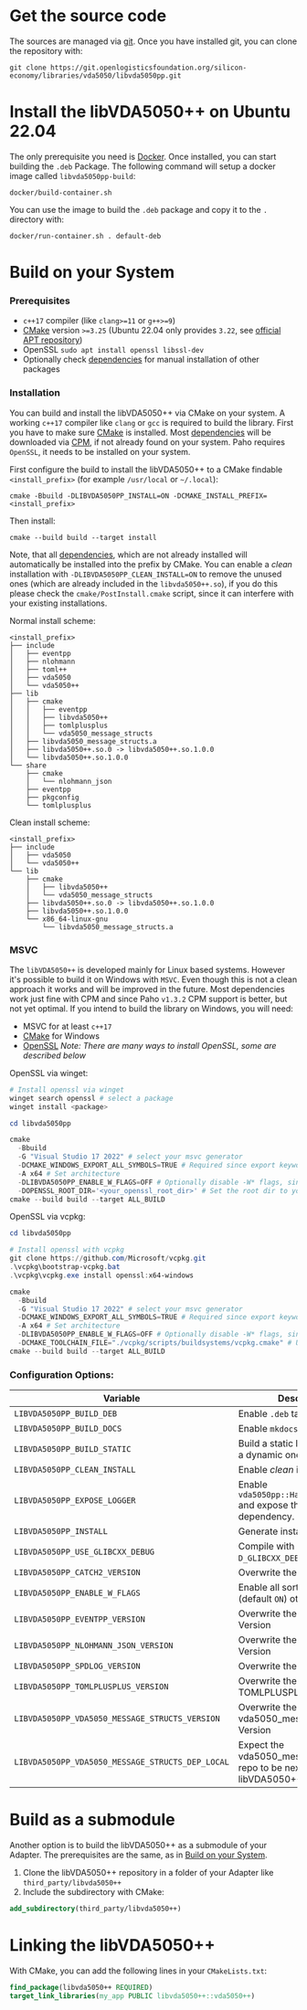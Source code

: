 # Get the source code

The sources are managed via [git](https://git-scm.com/). Once you have installed git,
you can clone the repository with:
```shell
git clone https://git.openlogisticsfoundation.org/silicon-economy/libraries/vda5050/libvda5050pp.git
```

# Install the libVDA5050++ on Ubuntu 22.04

The only prerequisite you need is [Docker](https://www.docker.com/get-started/). Once
installed, you can start building the `.deb` Package.
The following command will setup a docker image called `libvda5050pp-build`:
```shell
docker/build-container.sh
```
You can use the image to  build the `.deb` package and copy it to the `.` directory with:
```shell
docker/run-container.sh . default-deb
```

# Build on your System

### Prerequisites

- `c++17` compiler (like `clang>=11` or `g++>=9`)
- [CMake](https://cmake.org/) version `>=3.25` (Ubuntu 22.04 only provides `3.22`, see [official APT repository](https://apt.kitware.com/))
- OpenSSL `sudo apt install openssl libssl-dev`
- Optionally check [dependencies](dependencies.md) for manual installation
  of other packages

### Installation 

You can build and install the libVDA5050++ via CMake on your system.
A working `c++17` compiler like `clang` or `gcc` is required to build the library.
First you have to make sure [CMake](https://cmake.org/) is installed.
Most [dependencies](dependencies.md) will be downloaded via [CPM](https://github.com/cpm-cmake/CPM.cmake), if not already found on your system. Paho requires `OpenSSL`, it needs to be installed on your system.

First configure the build to install the libVDA5050++ to a CMake findable `<install_prefix>` (for example `/usr/local` or `~/.local`):
```
cmake -Bbuild -DLIBVDA5050PP_INSTALL=ON -DCMAKE_INSTALL_PREFIX=<install_prefix>
```
Then install:
```shell
cmake --build build --target install
```

Note, that all [dependencies](dependencies.md), which are not already installed will automatically be
installed into the prefix by CMake.  You can enable a _clean_ installation with `-DLIBVDA5050PP_CLEAN_INSTALL=ON` to
remove the unused ones (which are already included in the `libvda5050++.so`), if you do this please check the `cmake/PostInstall.cmake` script, since
it can interfere with your existing installations.

Normal install scheme:

```
<install_prefix>
├── include
│   ├── eventpp
│   ├── nlohmann
│   ├── toml++
│   ├── vda5050
│   └── vda5050++
├── lib
│   ├── cmake
│   │   ├── eventpp
│   │   ├── libvda5050++
│   │   ├── tomlplusplus
│   │   └── vda5050_message_structs
│   ├── libvda5050_message_structs.a
│   ├── libvda5050++.so.0 -> libvda5050++.so.1.0.0
│   └── libvda5050++.so.1.0.0
└── share
    ├── cmake
    │   └── nlohmann_json
    ├── eventpp
    ├── pkgconfig
    └── tomlplusplus
```

Clean install scheme:
```
<install_prefix>
├── include
│   ├── vda5050
│   └── vda5050++
└── lib
    ├── cmake
    │   ├── libvda5050++
    │   └── vda5050_message_structs
    ├── libvda5050++.so.0 -> libvda5050++.so.1.0.0
    ├── libvda5050++.so.1.0.0
    └── x86_64-linux-gnu
        └── libvda5050_message_structs.a
```

### MSVC

The `libVDA5050++` is developed mainly for Linux based systems. However it's possible to build it on Windows with `MSVC`.
Even though this is not a clean approach it works and will be improved in the future. Most dependencies work just fine
with CPM and since Paho `v1.3.2` CPM support is better, but not yet optimal. If you intend to build the library on Windows,
you will need:

- MSVC for at least `c++17`
- [CMake](https://cmake.org/download/) for Windows
- [OpenSSL](https://github.com/openssl/openssl) _Note: There are many ways to install OpenSSL, some are described below_

OpenSSL via winget:
```powershell
# Install openssl via winget
winget search openssl # select a package
winget install <package>

cd libvda5050pp

cmake
  -Bbuild
  -G "Visual Studio 17 2022" # select your msvc generator
  -DCMAKE_WINDOWS_EXPORT_ALL_SYMBOLS=TRUE # Required since export keywords are not used on linux
  -A x64 # Set architecture
  -DLIBVDA5050PP_ENABLE_W_FLAGS=OFF # Optionally disable -W* flags, since the compilation will yield many infos ect.
  -DOPENSSL_ROOT_DIR='<your_openssl_root_dir>' # Set the root dir to your openssl installation (can be in the environment, too)
cmake --build build --target ALL_BUILD
```

OpenSSL via vcpkg:
```powershell
cd libvda5050pp

# Install openssl with vcpkg
git clone https://github.com/Microsoft/vcpkg.git
.\vcpkg\bootstrap-vcpkg.bat
.\vcpkg\vcpkg.exe install openssl:x64-windows

cmake
  -Bbuild
  -G "Visual Studio 17 2022" # select your msvc generator
  -DCMAKE_WINDOWS_EXPORT_ALL_SYMBOLS=TRUE # Required since export keywords are not used on linux
  -A x64 # Set architecture
  -DLIBVDA5050PP_ENABLE_W_FLAGS=OFF # Optionally disable -W* flags, since the compilation will yield many infos ect.
  -DCMAKE_TOOLCHAIN_FILE="./vcpkg/scripts/buildsystems/vcpkg.cmake" # Use vcpkg toolchain file
cmake --build build --target ALL_BUILD
```

### Configuration Options:

| Variable                                         | Description                                                                 |
| ------------------------------------------------ | --------------------------------------------------------------------------- |
| `LIBVDA5050PP_BUILD_DEB`                         | Enable `.deb` target                                                        |
| `LIBVDA5050PP_BUILD_DOCS`                        | Enable `mkdocs` target                                                      |
| `LIBVDA5050PP_BUILD_STATIC`                      | Build a static library instead of a dynamic one                             |
| `LIBVDA5050PP_CLEAN_INSTALL`                     | Enable _clean_ installation                                                 |
| `LIBVDA5050PP_EXPOSE_LOGGER` | Enable `vda5050pp::Handle::getLogger` and expose the `spdlog` dependency. |
| `LIBVDA5050PP_INSTALL`                           | Generate install targets                                                    |
| `LIBVDA5050PP_USE_GLIBCXX_DEBUG`                 | Compile with **public** `-D_GLIBCXX_DEBUG` flag                             |
| `LIBVDA5050PP_CATCH2_VERSION`                    | Overwrite the Catch2 Version                                                |
| `LIBVDA5050PP_ENABLE_W_FLAGS`                    | Enable all sorts of -W flags (default `ON`) otherwise use `-w`                                                |
| `LIBVDA5050PP_EVENTPP_VERSION`                   | Overwrite the Eventpp Version                                               |
| `LIBVDA5050PP_NLOHMANN_JSON_VERSION`             | Overwrite the nlohmann_json Version                                         |
| `LIBVDA5050PP_SPDLOG_VERSION`                    | Overwrite the spdlog Version                                                |
| `LIBVDA5050PP_TOMLPLUSPLUS_VERSION`              | Overwrite the TOMLPLUSPLUS Version                                          |
| `LIBVDA5050PP_VDA5050_MESSAGE_STRUCTS_VERSION`   | Overwrite the vda5050_message_structs Version                               |
| `LIBVDA5050PP_VDA5050_MESSAGE_STRUCTS_DEP_LOCAL` | Expect the vda5050_message_structs repo to be next to the libVDA5050++ repo |


# Build as a submodule

Another option is to build the libVDA5050++ as a submodule of your Adapter.
The prerequisites are the same, as in [Build on your System](#build-on-your-system).

1. Clone the libVDA5050++ repository in a folder of your Adapter like `third_party/libvda5050++`
2. Include the subdirectory with CMake:
```cmake
add_subdirectory(third_party/libvda5050++)
```


# Linking the libVDA5050++

With CMake, you can add the following lines in your `CMakeLists.txt`:
```cmake
find_package(libvda5050++ REQUIRED)
target_link_libraries(my_app PUBLIC libvda5050++::vda5050++)
```